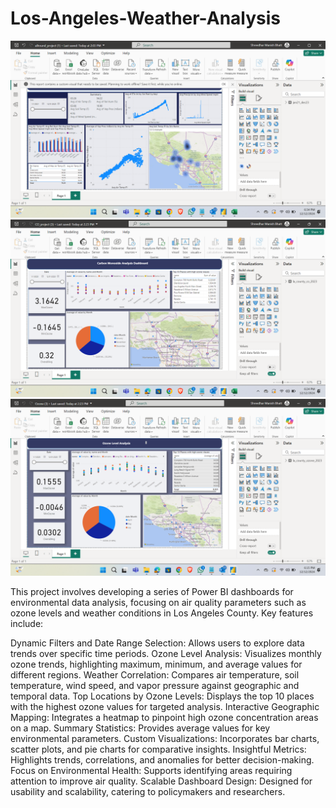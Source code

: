 # Los-Angeles-Weather-Analysis

![la1.png](la1.png)
![la2.png](la2.png)
![la3.png](la3.png)

This project involves developing a series of Power BI dashboards for environmental data analysis, focusing on air quality parameters such as ozone levels and weather conditions in Los Angeles County. Key features include:

Dynamic Filters and Date Range Selection: Allows users to explore data trends over specific time periods.
Ozone Level Analysis: Visualizes monthly ozone trends, highlighting maximum, minimum, and average values for different regions.
Weather Correlation: Compares air temperature, soil temperature, wind speed, and vapor pressure against geographic and temporal data.
Top Locations by Ozone Levels: Displays the top 10 places with the highest ozone values for targeted analysis.
Interactive Geographic Mapping: Integrates a heatmap to pinpoint high ozone concentration areas on a map.
Summary Statistics: Provides average values for key environmental parameters.
Custom Visualizations: Incorporates bar charts, scatter plots, and pie charts for comparative insights.
Insightful Metrics: Highlights trends, correlations, and anomalies for better decision-making.
Focus on Environmental Health: Supports identifying areas requiring attention to improve air quality.
Scalable Dashboard Design: Designed for usability and scalability, catering to policymakers and researchers.
